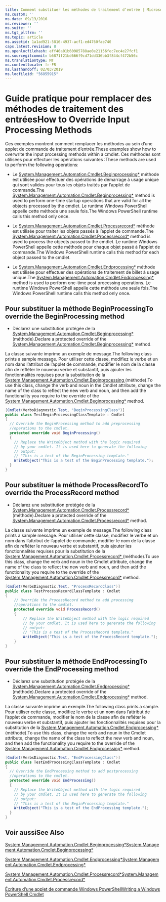 ```yaml
---
title: Comment substituer les méthodes de traitement d’entrée | Microsoft Docs
ms.custom: ''
ms.date: 09/13/2016
ms.reviewer: ''
ms.suite: ''
ms.tgt_pltfrm: ''
ms.topic: article
ms.assetid: 1a1ad921-5816-4937-acf1-ed4760fae740
caps.latest.revision: 8
ms.openlocfilehash: eff40a01b60985788ae0e21156fec7ec4e27fcf1
ms.sourcegitcommit: b6871f21bd666f9cd71dd336bb3f844cf472b56c
ms.translationtype: MT
ms.contentlocale: fr-FR
ms.lasthandoff: 02/03/2019
ms.locfileid: "56855915"
---
```

# <a name="how-to-override-input-processing-methods"></a><span data-ttu-id="5ca5f-102">Guide pratique pour remplacer des méthodes de traitement des entrées</span><span class="sxs-lookup"><span data-stu-id="5ca5f-102">How to Override Input Processing Methods</span></span>

<span data-ttu-id="5ca5f-103">Ces exemples montrent comment remplacer les méthodes au sein d’une applet de commande de traitement d’entrée.</span><span class="sxs-lookup"><span data-stu-id="5ca5f-103">These examples show how to overwrite the input processing methods within a cmdlet.</span></span> <span data-ttu-id="5ca5f-104">Ces méthodes sont utilisées pour effectuer les opérations suivantes :</span><span class="sxs-lookup"><span data-stu-id="5ca5f-104">These methods are used to perform the following operations:</span></span>

- <span data-ttu-id="5ca5f-105">Le [System.Management.Automation.Cmdlet.Beginprocessing\*](/dotnet/api/System.Management.Automation.Cmdlet.BeginProcessing) méthode est utilisée pour effectuer des opérations de démarrage à usage unique qui sont valides pour tous les objets traités par l’applet de commande.</span><span class="sxs-lookup"><span data-stu-id="5ca5f-105">The [System.Management.Automation.Cmdlet.Beginprocessing\*](/dotnet/api/System.Management.Automation.Cmdlet.BeginProcessing) method is used to perform one-time startup operations that are valid for all the objects processed by the cmdlet.</span></span> <span data-ttu-id="5ca5f-106">Le runtime Windows PowerShell appelle cette méthode une seule fois.</span><span class="sxs-lookup"><span data-stu-id="5ca5f-106">The Windows PowerShell runtime calls this method only once.</span></span>

- <span data-ttu-id="5ca5f-107">Le [System.Management.Automation.Cmdlet.Processrecord\*](/dotnet/api/System.Management.Automation.Cmdlet.ProcessRecord) méthode est utilisée pour traiter les objets passés à l’applet de commande.</span><span class="sxs-lookup"><span data-stu-id="5ca5f-107">The [System.Management.Automation.Cmdlet.Processrecord\*](/dotnet/api/System.Management.Automation.Cmdlet.ProcessRecord) method is used to process the objects passed to the cmdlet.</span></span> <span data-ttu-id="5ca5f-108">Le runtime Windows PowerShell appelle cette méthode pour chaque objet passé à l’applet de commande.</span><span class="sxs-lookup"><span data-stu-id="5ca5f-108">The Windows PowerShell runtime calls this method for each object passed to the cmdlet.</span></span>

- <span data-ttu-id="5ca5f-109">Le [System.Management.Automation.Cmdlet.Endprocessing\*](/dotnet/api/System.Management.Automation.Cmdlet.EndProcessing) méthode est utilisée pour effectuer des opérations de traitement de billet à usage unique.</span><span class="sxs-lookup"><span data-stu-id="5ca5f-109">The [System.Management.Automation.Cmdlet.Endprocessing\*](/dotnet/api/System.Management.Automation.Cmdlet.EndProcessing) method is used to perform one-time post processing operations.</span></span> <span data-ttu-id="5ca5f-110">Le runtime Windows PowerShell appelle cette méthode une seule fois.</span><span class="sxs-lookup"><span data-stu-id="5ca5f-110">The Windows PowerShell runtime calls this method only once.</span></span>

## <a name="to-override-the-beginprocessing-method"></a><span data-ttu-id="5ca5f-111">Pour substituer la méthode BeginProcessing</span><span class="sxs-lookup"><span data-stu-id="5ca5f-111">To override the BeginProcessing method</span></span>

- <span data-ttu-id="5ca5f-112">Déclarez une substitution protégée de la [System.Management.Automation.Cmdlet.Beginprocessing\*](/dotnet/api/System.Management.Automation.Cmdlet.BeginProcessing) (méthode).</span><span class="sxs-lookup"><span data-stu-id="5ca5f-112">Declare a protected override of the [System.Management.Automation.Cmdlet.Beginprocessing\*](/dotnet/api/System.Management.Automation.Cmdlet.BeginProcessing) method.</span></span>

<span data-ttu-id="5ca5f-113">La classe suivante imprime un exemple de message.</span><span class="sxs-lookup"><span data-stu-id="5ca5f-113">The following class prints a sample message.</span></span> <span data-ttu-id="5ca5f-114">Pour utiliser cette classe, modifiez le verbe et un nom dans l’attribut de l’applet de commande, modifier le nom de la classe afin de refléter le nouveau verbe et substantif, puis ajouter les fonctionnalités requises pour la substitution de la [System.Management.Automation.Cmdlet.Beginprocessing ](/dotnet/api/System.Management.Automation.Cmdlet.BeginProcessing) (méthode).</span><span class="sxs-lookup"><span data-stu-id="5ca5f-114">To use this class, change the verb and noun in the Cmdlet attribute, change the name of the class to reflect the new verb and noun, and then add the functionality you require to the override of the [System.Management.Automation.Cmdlet.Beginprocessing\*](/dotnet/api/System.Management.Automation.Cmdlet.BeginProcessing) method.</span></span>

```csharp
[Cmdlet(VerbsDiagnostic.Test, "BeginProcessingClass")]
public class TestBeginProcessingClassTemplate : Cmdlet
{
  // Override the BeginProcessing method to add preprocessing
  //operations to the cmdlet.
  protected override void BeginProcessing()
  {
    // Replace the WriteObject method with the logic required
    // by your cmdlet. It is used here to generate the following
    // output:
    // "This is a test of the BeginProcessing template."
    WriteObject("This is a test of the BeginProcessing template.");
  }
}
```

## <a name="to-override-the-processrecord-method"></a><span data-ttu-id="5ca5f-115">Pour substituer la méthode ProcessRecord</span><span class="sxs-lookup"><span data-stu-id="5ca5f-115">To override the ProcessRecord method</span></span>

- <span data-ttu-id="5ca5f-116">Déclarez une substitution protégée de la [System.Management.Automation.Cmdlet.Processrecord\*](/dotnet/api/System.Management.Automation.Cmdlet.ProcessRecord) (méthode).</span><span class="sxs-lookup"><span data-stu-id="5ca5f-116">Declare a protected override of the [System.Management.Automation.Cmdlet.Processrecord\*](/dotnet/api/System.Management.Automation.Cmdlet.ProcessRecord) method.</span></span>

<span data-ttu-id="5ca5f-117">La classe suivante imprime un exemple de message.</span><span class="sxs-lookup"><span data-stu-id="5ca5f-117">The following class prints a sample message.</span></span> <span data-ttu-id="5ca5f-118">Pour utiliser cette classe, modifiez le verbe et un nom dans l’attribut de l’applet de commande, modifier le nom de la classe afin de refléter le nouveau verbe et substantif, puis ajouter les fonctionnalités requises pour la substitution de la [System.Management.Automation.Cmdlet.Processrecord\* ](/dotnet/api/System.Management.Automation.Cmdlet.ProcessRecord) (méthode).</span><span class="sxs-lookup"><span data-stu-id="5ca5f-118">To use this class, change the verb and noun in the Cmdlet attribute, change the name of the class to reflect the new verb and noun, and then add the functionality you require to the override of the [System.Management.Automation.Cmdlet.Processrecord\*](/dotnet/api/System.Management.Automation.Cmdlet.ProcessRecord) method.</span></span>

```csharp
[Cmdlet(VerbsDiagnostic.Test, "ProcessRecordClass")]
public class TestProcessRecordClassTemplate : Cmdlet
{
    // Override the ProcessRecord method to add processing
    //operations to the cmdlet.
    protected override void ProcessRecord()
    {
        // Replace the WriteObject method with the logic required
        // by your cmdlet. It is used here to generate the following
        // output:
        // "This is a test of the ProcessRecord template."
        WriteObject("This is a test of the ProcessRecord template.");
    }
}

```

## <a name="to-override-the-endprocessing-method"></a><span data-ttu-id="5ca5f-119">Pour substituer la méthode EndProcessing</span><span class="sxs-lookup"><span data-stu-id="5ca5f-119">To override the EndProcessing method</span></span>

- <span data-ttu-id="5ca5f-120">Déclarez une substitution protégée de la [System.Management.Automation.Cmdlet.Endprocessing\*](/dotnet/api/System.Management.Automation.Cmdlet.EndProcessing) (méthode).</span><span class="sxs-lookup"><span data-stu-id="5ca5f-120">Declare a protected override of the [System.Management.Automation.Cmdlet.Endprocessing\*](/dotnet/api/System.Management.Automation.Cmdlet.EndProcessing) method.</span></span>

<span data-ttu-id="5ca5f-121">La classe suivante imprime un exemple.</span><span class="sxs-lookup"><span data-stu-id="5ca5f-121">The following class prints a sample.</span></span> <span data-ttu-id="5ca5f-122">Pour utiliser cette classe, modifiez le verbe et un nom dans l’attribut de l’applet de commande, modifier le nom de la classe afin de refléter le nouveau verbe et substantif, puis ajouter les fonctionnalités requises pour la substitution de la [System.Management.Automation.Cmdlet.Endprocessing\* ](/dotnet/api/System.Management.Automation.Cmdlet.EndProcessing) (méthode).</span><span class="sxs-lookup"><span data-stu-id="5ca5f-122">To use this class, change the verb and noun in the Cmdlet attribute, change the name of the class to reflect the new verb and noun, and then add the functionality you require to the override of the [System.Management.Automation.Cmdlet.Endprocessing\*](/dotnet/api/System.Management.Automation.Cmdlet.EndProcessing) method.</span></span>

```csharp
[Cmdlet(VerbsDiagnostic.Test, "EndProcessingClass")]
public class TestEndProcessingClassTemplate : Cmdlet
{
  // Override the EndProcessing method to add postprocessing
  //operations to the cmdlet.
  protected override void EndProcessing()
  {
    // Replace the WriteObject method with the logic required
    // by your cmdlet. It is used here to generate the following
    // output:
    // "This is a test of the BeginProcessing template."
    WriteObject("This is a test of the EndProcessing template.");
  }
}
```

## <a name="see-also"></a><span data-ttu-id="5ca5f-123">Voir aussi</span><span class="sxs-lookup"><span data-stu-id="5ca5f-123">See Also</span></span>

[<span data-ttu-id="5ca5f-124">System.Management.Automation.Cmdlet.Beginprocessing\*</span><span class="sxs-lookup"><span data-stu-id="5ca5f-124">System.Management.Automation.Cmdlet.Beginprocessing\*</span></span>](/dotnet/api/System.Management.Automation.Cmdlet.BeginProcessing)

[<span data-ttu-id="5ca5f-125">System.Management.Automation.Cmdlet.Endprocessing\*</span><span class="sxs-lookup"><span data-stu-id="5ca5f-125">System.Management.Automation.Cmdlet.Endprocessing\*</span></span>](/dotnet/api/System.Management.Automation.Cmdlet.EndProcessing)

[<span data-ttu-id="5ca5f-126">System.Management.Automation.Cmdlet.Processrecord\*</span><span class="sxs-lookup"><span data-stu-id="5ca5f-126">System.Management.Automation.Cmdlet.Processrecord\*</span></span>](/dotnet/api/System.Management.Automation.Cmdlet.ProcessRecord)

[<span data-ttu-id="5ca5f-127">Écriture d’une applet de commande Windows PowerShell</span><span class="sxs-lookup"><span data-stu-id="5ca5f-127">Writing a Windows PowerShell Cmdlet</span></span>](./writing-a-windows-powershell-cmdlet.md)
